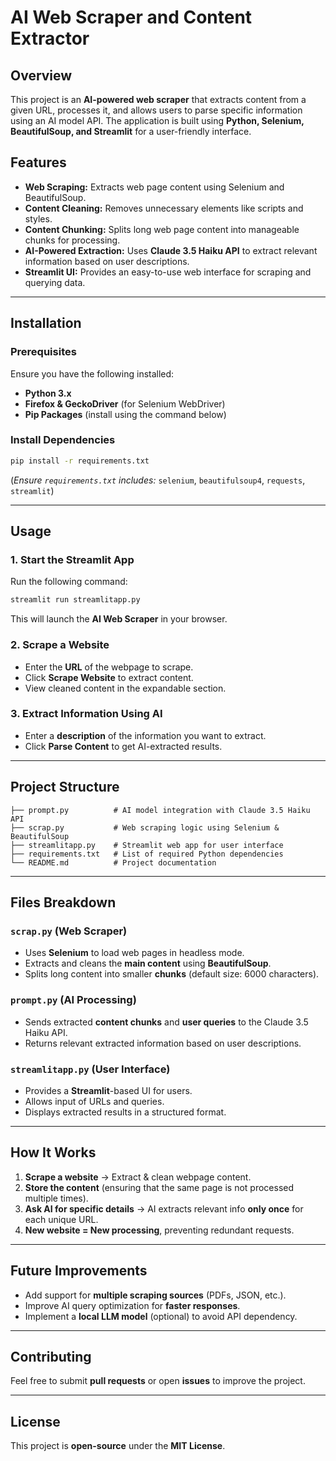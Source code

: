 # AI Web Scraper and Content Extractor

## Overview
This project is an **AI-powered web scraper** that extracts content from a given URL, processes it, and allows users to parse specific information using an AI model API. The application is built using **Python, Selenium, BeautifulSoup, and Streamlit** for a user-friendly interface.

## Features
- **Web Scraping:** Extracts web page content using Selenium and BeautifulSoup.
- **Content Cleaning:** Removes unnecessary elements like scripts and styles.
- **Content Chunking:** Splits long web page content into manageable chunks for processing.
- **AI-Powered Extraction:** Uses **Claude 3.5 Haiku API** to extract relevant information based on user descriptions.
- **Streamlit UI:** Provides an easy-to-use web interface for scraping and querying data.

---

## Installation

### Prerequisites
Ensure you have the following installed:
- **Python 3.x**
- **Firefox & GeckoDriver** (for Selenium WebDriver)
- **Pip Packages** (install using the command below)

### Install Dependencies
```bash
pip install -r requirements.txt
```
(*Ensure `requirements.txt` includes:* `selenium`, `beautifulsoup4`, `requests`, `streamlit`)

---

## Usage

### 1. Start the Streamlit App
Run the following command:
```bash
streamlit run streamlitapp.py
```
This will launch the **AI Web Scraper** in your browser.

### 2. Scrape a Website
- Enter the **URL** of the webpage to scrape.
- Click **Scrape Website** to extract content.
- View cleaned content in the expandable section.

### 3. Extract Information Using AI
- Enter a **description** of the information you want to extract.
- Click **Parse Content** to get AI-extracted results.

---

## Project Structure
```
├── prompt.py          # AI model integration with Claude 3.5 Haiku API
├── scrap.py           # Web scraping logic using Selenium & BeautifulSoup
├── streamlitapp.py    # Streamlit web app for user interface
├── requirements.txt   # List of required Python dependencies
└── README.md          # Project documentation
```

---

## Files Breakdown

### `scrap.py` (Web Scraper)
- Uses **Selenium** to load web pages in headless mode.
- Extracts and cleans the **main content** using **BeautifulSoup**.
- Splits long content into smaller **chunks** (default size: 6000 characters).

### `prompt.py` (AI Processing)
- Sends extracted **content chunks** and **user queries** to the Claude 3.5 Haiku API.
- Returns relevant extracted information based on user descriptions.

### `streamlitapp.py` (User Interface)
- Provides a **Streamlit**-based UI for users.
- Allows input of URLs and queries.
- Displays extracted results in a structured format.

---

## How It Works
1. **Scrape a website** → Extract & clean webpage content.
2. **Store the content** (ensuring that the same page is not processed multiple times).
3. **Ask AI for specific details** → AI extracts relevant info **only once** for each unique URL.
4. **New website = New processing**, preventing redundant requests.

---

## Future Improvements
- Add support for **multiple scraping sources** (PDFs, JSON, etc.).
- Improve AI query optimization for **faster responses**.
- Implement a **local LLM model** (optional) to avoid API dependency.

---

## Contributing
Feel free to submit **pull requests** or open **issues** to improve the project.

---

## License
This project is **open-source** under the **MIT License**.

